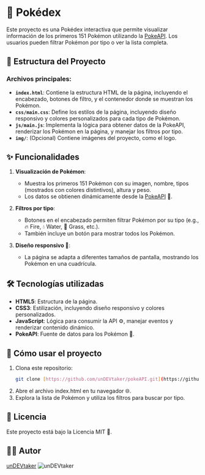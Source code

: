 # 👾 Pokédex

Este proyecto es una Pokédex interactiva que permite visualizar información de los primeros 151 Pokémon utilizando la [PokeAPI](https://pokeapi.co/). Los usuarios pueden filtrar Pokémon por tipo o ver la lista completa.

## 📂 Estructura del Proyecto

### Archivos principales:
- **`index.html`**: Contiene la estructura HTML de la página, incluyendo el encabezado, botones de filtro, y el contenedor donde se muestran los Pokémon.
- **`css/main.css`**: Define los estilos de la página, incluyendo diseño responsivo y colores personalizados para cada tipo de Pokémon.
- **`js/main.js`**: Implementa la lógica para obtener datos de la PokeAPI, renderizar los Pokémon en la página, y manejar los filtros por tipo.
- **`img/`**: (Opcional) Contiene imágenes del proyecto, como el logo.

## ✨ Funcionalidades

1. **Visualización de Pokémon**:
   - Muestra los primeros 151 Pokémon con su imagen, nombre, tipos (mostrados con colores distintivos), altura y peso.
   - Los datos se obtienen dinámicamente desde la [PokeAPI](https://pokeapi.co/) 🔗.

2. **Filtros por tipo**:
   - Botones en el encabezado permiten filtrar Pokémon por su tipo (e.g., 🔥 Fire, 💧 Water, 🌿 Grass, etc.).
   - También incluye un botón para mostrar todos los Pokémon.

3. **Diseño responsivo 📱**:
   - La página se adapta a diferentes tamaños de pantalla, mostrando los Pokémon en una cuadrícula.

## 🛠️ Tecnologías utilizadas

- **HTML5**: Estructura de la página.
- **CSS3**: Estilización, incluyendo diseño responsivo y colores personalizados.
- **JavaScript**: Lógica para consumir la API ⚙️, manejar eventos y renderizar contenido dinámico.
- **PokeAPI**: Fuente de datos para los Pokémon 🔗.

## 🚀 Cómo usar el proyecto

1. Clona este repositorio:
   ```bash
   git clone [https://github.com/unDEVtaker/pokeAPI.git](https://github.com/unDEVtaker/pokeAPI.git)
2. Abre el archivo index.html en tu navegador 🌐.
3. Explora la lista de Pokémon y utiliza los filtros para buscar por tipo.

## 📄 Licencia

Este proyecto está bajo la Licencia MIT 📜.

## 👨‍💻 Autor

[unDEVtaker](https://github.com/unDEVtaker)
![unDEVtaker](img/cowboy%20bebop%20eating%20GIF.gif)